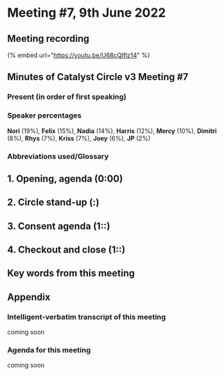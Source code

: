 # Meeting #7, 9th June 2022

## Meeting recording

{% embed url="https://youtu.be/U68cQIflz14" %}

## Minutes of Catalyst Circle v3 Meeting #7 <a href="#minutes-of-catalyst-circle-v3-meeting-6" id="minutes-of-catalyst-circle-v3-meeting-6"></a>

### Present (in order of first speaking) <a href="#present-in-order-of-first-speaking" id="present-in-order-of-first-speaking"></a>

### Speaker percentages

**Nori** (19%), **Felix** (15%), **Nadia** (14%), **Harris** (12%), **Mercy** (10%), **Dimitri** (8%), **Rhys** (7%), **Kriss** (7%), **Joey** (6%), **JP** (2%)

### Abbreviations used/Glossary <a href="#abbreviations-used-glossary" id="abbreviations-used-glossary"></a>

## 1. Opening, agenda (0:00) <a href="#1.-opening-agenda-0-00" id="1.-opening-agenda-0-00"></a>

## 2. Circle stand-up (:) <a href="#2.-circle-stand-up-9-06" id="2.-circle-stand-up-9-06"></a>

## 3. Consent agenda (**1::**) <a href="#3.-consent-agenda-1-07-01" id="3.-consent-agenda-1-07-01"></a>

## 4. Checkout and close (1::) <a href="#4.-checkout-and-close-1-57-15" id="4.-checkout-and-close-1-57-15"></a>

## Key words from this meeting <a href="#key-words-from-this-meeting" id="key-words-from-this-meeting"></a>

## Appendix

### Intelligent-verbatim transcript of this meeting <a href="#intelligent-verbatim-transcript-of-this-meeting" id="intelligent-verbatim-transcript-of-this-meeting"></a>

coming soon

### Agenda for this meeting <a href="#agenda-for-this-meeting" id="agenda-for-this-meeting"></a>

coming soon
